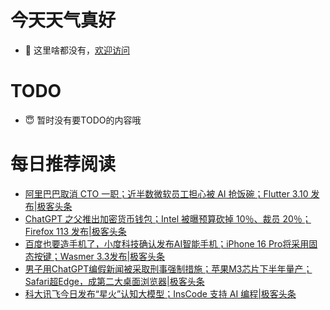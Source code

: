 # 今天天气真好
- 👋 这里啥都没有，[欢迎访问](https://zhangfeng-ola.github.io/)
<!---
- 👀 I’m interested in ...
- 🌱 I’m currently learning ...
- 💞️ I’m looking to collaborate on ...
- 📫 How to reach me ...
- 😇 I'm doing something ...

--->

# TODO 
- 😇 暂时没有要TODO的内容哦

<!---
zhangfeng-ola/zhangfeng-ola is a ✨ special ✨ repository because its `README.md` (this file) appears on your GitHub profile.
You can click the Preview link to take a look at your changes.
--->

# 每日推荐阅读
<!-- BLOG-POST-LIST:START -->
- [阿里巴巴取消 CTO 一职；近半数微软员工担心被 AI 抢饭碗；Flutter 3.10 发布|极客头条](https://blog.csdn.net/weixin_39786569/article/details/130614733)
- [ChatGPT 之父推出加密货币钱包；Intel 被曝预算砍掉 10％、裁员 20％；Firefox 113 发布|极客头条](https://blog.csdn.net/weixin_39786569/article/details/130593829)
- [百度也要造手机了，小度科技确认发布AI智能手机；iPhone 16 Pro将采用固态按键；Wasmer 3.3发布|极客头条](https://blog.csdn.net/weixin_39786569/article/details/130573036)
- [男子用ChatGPT编假新闻被采取刑事强制措施；苹果M3芯片下半年量产；Safari超Edge，成第二大桌面浏览器|极客头条](https://blog.csdn.net/weixin_39786569/article/details/130553591)
- [科大讯飞今日发布“星火”认知大模型；InsCode 支持 AI 编程|极客头条](https://blog.csdn.net/weixin_39786569/article/details/130519909)
<!-- BLOG-POST-LIST:END -->
